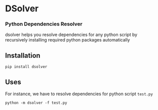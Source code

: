 # DSolver
### **Python Dependencies Resolver** 

dsolver helps you resolve dependencies for any python script by recursively installing required python packages automatically

## Installation

```
pip install dsolver
```

## Uses

For instance, we have to resolve dependencies for python script `test.py`

```
python -m dsolver -f test.py
```
